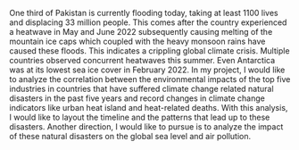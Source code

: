 One third of Pakistan is currently flooding today, taking at least 1100 lives and displacing 33 million people. This comes after the country experienced a heatwave in May and June 2022 subsequently causing melting of the mountain ice caps which coupled with the heavy monsoon rains have caused these floods. This indicates a crippling global climate crisis. Multiple countries observed concurrent heatwaves this summer. Even Antarctica was at its lowest sea ice cover in February 2022. In my project, I would like to analyze the correlation between the environmental impacts of the top five industries in countries that have suffered climate change related natural disasters in the past five years and record changes in climate change indicators like urban heat island and heat-related deaths. With this analysis, I would like to layout the timeline and the patterns that lead up to these disasters. Another direction, I would like to pursue is to analyze the impact of these natural disasters on the global sea level and air pollution.
